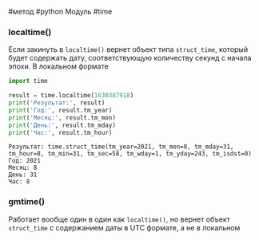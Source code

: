 #метод #python Модуль #time



### localtime()
Если закинуть в `localtime()` вернет объект типа `struct_time`, который будет содержать дату, соответствующую количеству секунд с начала эпохи.  В локальном формате
```python
import time

result = time.localtime(1630387918)
print('Результат:', result)
print('Год:', result.tm_year)
print('Месяц:', result.tm_mon)
print('День:', result.tm_mday)
print('Час:', result.tm_hour)
```
```
Результат: time.struct_time(tm_year=2021, tm_mon=8, tm_mday=31, tm_hour=8, tm_min=31, tm_sec=58, tm_wday=1, tm_yday=243, tm_isdst=0)
Год: 2021
Месяц: 8
День: 31
Час: 8
```

### gmtime()
Работает  вообще один в один как `localtime()`, но вернет объект `struct_time` с содержанием даты в UTC формате, а не в локальном